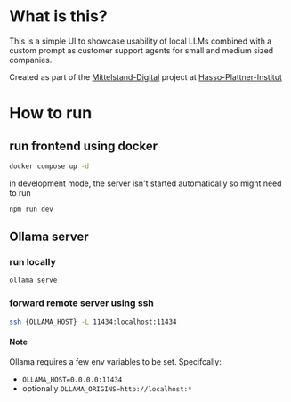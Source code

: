 # What is this?
This is a simple UI to showcase usability of local LLMs combined with a custom prompt as customer support agents for small and medium sized companies.

Created as part of the [Mittelstand-Digital](https://digitalzentrum-berlin.de/) project at [Hasso-Plattner-Institut](hpi.de)

# How to run

## run frontend using docker
```bash
docker compose up -d
```
in development mode, the server isn't started automatically so might need to run
```bash
npm run dev
```

## Ollama server
### run locally
```bash
ollama serve
```

### forward remote server using ssh
```bash
ssh {OLLAMA_HOST} -L 11434:localhost:11434
```
#### Note
Ollama requires a few env variables to be set. Specifcally:
- `OLLAMA_HOST=0.0.0.0:11434`
- optionally `OLLAMA_ORIGINS=http://localhost:*`


